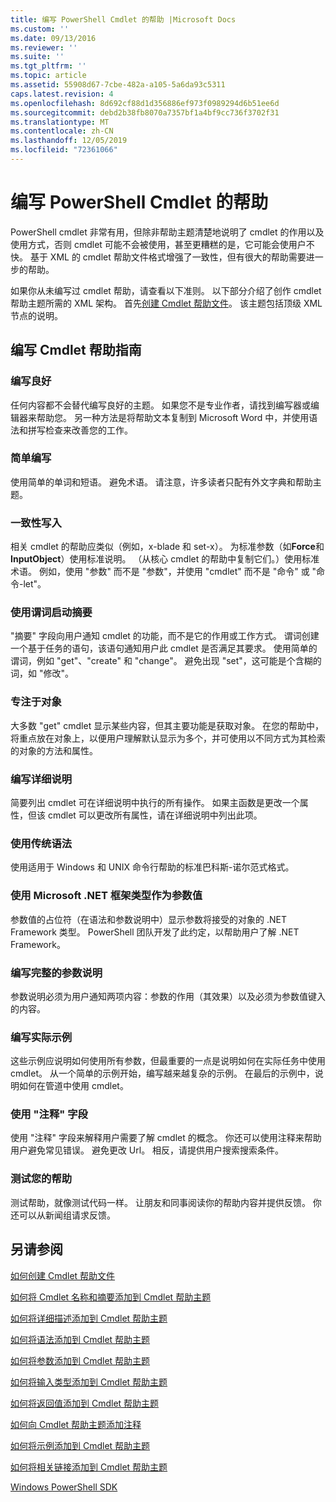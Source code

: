 ```yaml
---
title: 编写 PowerShell Cmdlet 的帮助 |Microsoft Docs
ms.custom: ''
ms.date: 09/13/2016
ms.reviewer: ''
ms.suite: ''
ms.tgt_pltfrm: ''
ms.topic: article
ms.assetid: 55908d67-7cbe-482a-a105-5a6da93c5311
caps.latest.revision: 4
ms.openlocfilehash: 8d692cf88d1d356886ef973f0989294d6b51ee6d
ms.sourcegitcommit: debd2b38fb8070a7357bf1a4bf9cc736f3702f31
ms.translationtype: MT
ms.contentlocale: zh-CN
ms.lasthandoff: 12/05/2019
ms.locfileid: "72361066"
---
```

# <a name="writing-help-for-powershell-cmdlets"></a>编写 PowerShell Cmdlet 的帮助

PowerShell cmdlet 非常有用，但除非帮助主题清楚地说明了 cmdlet 的作用以及使用方式，否则 cmdlet 可能不会被使用，甚至更糟糕的是，它可能会使用户不快。
基于 XML 的 cmdlet 帮助文件格式增强了一致性，但有很大的帮助需要进一步的帮助。

如果你从未编写过 cmdlet 帮助，请查看以下准则。
以下部分介绍了创作 cmdlet 帮助主题所需的 XML 架构。
首先[创建 Cmdlet 帮助文件](./how-to-create-the-cmdlet-help-file.md)。
该主题包括顶级 XML 节点的说明。

## <a name="writing-guidelines-for-cmdlet-help"></a>编写 Cmdlet 帮助指南

### <a name="write-well"></a>编写良好
任何内容都不会替代编写良好的主题。
如果您不是专业作者，请找到编写器或编辑器来帮助您。
另一种方法是将帮助文本复制到 Microsoft Word 中，并使用语法和拼写检查来改善您的工作。

### <a name="write-simply"></a>简单编写
使用简单的单词和短语。
避免术语。
请注意，许多读者只配有外文字典和帮助主题。

### <a name="write-consistently"></a>一致性写入
相关 cmdlet 的帮助应类似（例如，x-blade 和 set-x）。
为标准参数（如**Force**和**InputObject**）使用标准说明。
（从核心 cmdlet 的帮助中复制它们。）使用标准术语。
例如，使用 "参数" 而不是 "参数"，并使用 "cmdlet" 而不是 "命令" 或 "命令-let"。

### <a name="start-the-synopsis-with-a-verb"></a>使用谓词启动摘要
"摘要" 字段向用户通知 cmdlet 的功能，而不是它的作用或工作方式。
谓词创建一个基于任务的语句，该语句通知用户此 cmdlet 是否满足其要求。
使用简单的谓词，例如 "get"、"create" 和 "change"。
避免出现 "set"，这可能是个含糊的词，如 "修改"。

### <a name="focus-on-objects"></a>专注于对象
大多数 "get" cmdlet 显示某些内容，但其主要功能是获取对象。
在您的帮助中，将重点放在对象上，以便用户理解默认显示为多个，并可使用以不同方式为其检索的对象的方法和属性。

### <a name="write-detailed-descriptions"></a>编写详细说明
简要列出 cmdlet 可在详细说明中执行的所有操作。
如果主函数是更改一个属性，但该 cmdlet 可以更改所有属性，请在详细说明中列出此项。

### <a name="use-conventional-syntax"></a>使用传统语法
使用适用于 Windows 和 UNIX 命令行帮助的标准巴科斯-诺尔范式格式。

### <a name="use-microsoft-net-framework-types-for-parameter-values"></a>使用 Microsoft .NET 框架类型作为参数值
参数值的占位符（在语法和参数说明中）显示参数将接受的对象的 .NET Framework 类型。
PowerShell 团队开发了此约定，以帮助用户了解 .NET Framework。

### <a name="write-complete-parameter-descriptions"></a>编写完整的参数说明
参数说明必须为用户通知两项内容：参数的作用（其效果）以及必须为参数值键入的内容。

### <a name="write-practical-examples"></a>编写实际示例
这些示例应说明如何使用所有参数，但最重要的一点是说明如何在实际任务中使用 cmdlet。
从一个简单的示例开始，编写越来越复杂的示例。
在最后的示例中，说明如何在管道中使用 cmdlet。

### <a name="use-the-notes-field"></a>使用 "注释" 字段
使用 "注释" 字段来解释用户需要了解 cmdlet 的概念。
你还可以使用注释来帮助用户避免常见错误。
避免更改 Url。
相反，请提供用户搜索搜索条件。

### <a name="test-your-help"></a>测试您的帮助
测试帮助，就像测试代码一样。
让朋友和同事阅读你的帮助内容并提供反馈。
你还可以从新闻组请求反馈。

## <a name="see-also"></a>另请参阅

 [如何创建 Cmdlet 帮助文件](./how-to-create-the-cmdlet-help-file.md)

 [如何将 Cmdlet 名称和摘要添加到 Cmdlet 帮助主题](./how-to-add-the-cmdlet-name-and-synopsis-to-a-cmdlet-help-topic.md)

 [如何将详细描述添加到 Cmdlet 帮助主题](./how-to-add-a-cmdlet-description.md)

 [如何将语法添加到 Cmdlet 帮助主题](./how-to-add-syntax-to-a-cmdlet-help-topic.md)

 [如何将参数添加到 Cmdlet 帮助主题](./how-to-add-parameter-information.md)

 [如何将输入类型添加到 Cmdlet 帮助主题](./how-to-add-input-types-to-a-cmdlet-help-topic.md)

 [如何将返回值添加到 Cmdlet 帮助主题](./how-to-add-return-values-to-a-cmdlet-help-topic.md)

 [如何向 Cmdlet 帮助主题添加注释](./how-to-add-notes-to-a-cmdlet-help-topic.md)

 [如何将示例添加到 Cmdlet 帮助主题](./how-to-add-examples-to-a-cmdlet-help-topic.md)

 [如何将相关链接添加到 Cmdlet 帮助主题](./how-to-add-related-links-to-a-cmdlet-help-topic.md)

 [Windows PowerShell SDK](../windows-powershell-reference.md)